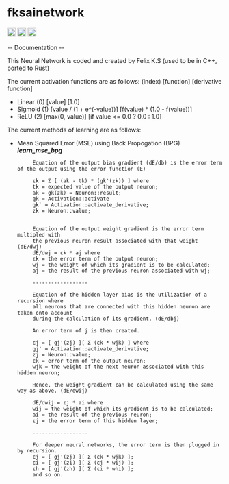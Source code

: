 # fksainetwork

[<img alt="github" src="https://img.shields.io/badge/github-Felix1G/fksainetwork-8da0cb?style=for-the-badge&labelColor=555555&logo=github" height="20">](https://img.shields.io/badge/GITHUB-Felix1G%2Ffksainetwork-blue)
[<img alt="crates.io" src="https://img.shields.io/crates/v/fksainetwork.svg?style=for-the-badge&color=fc8d62&logo=rust" height="20">](https://crates.io/crates/fksainetwork)
[<img alt="docs.rs" src="https://img.shields.io/badge/docs.rs-fksainetwork-66c2a5?style=for-the-badge&labelColor=555555&logo=docs.rs" height="20">](https://docs.rs/fksainetwork)

-- Documentation --

 This Neural Network is coded and created by Felix K.S
 (used to be in C++, ported to Rust)

 The current activation functions are as follows: (index) [function] [derivative function]
 - Linear (0) [value] [1.0]
 - Sigmoid (1) [value / (1 + e^(-value))] [f(value) * (1.0 - f(value))]
 - ReLU (2) [max(0, value)] [if value <= 0.0 ? 0.0 : 1.0]

 The current methods of learning are as follows:
 - Mean Squared Error (MSE) using Back Propogation (BPG)   ***learn_mse_bpg***

		    Equation of the output bias gradient (dE/db) is the error term of the output using the error function (E)

		    εk = Σ [ (ak - tk) * (gk'(zk)) ] where
		    tk = expected value of the output neuron;
		    ak = gk(zk) = Neuron::result;
		    gk = Activation::activate
		    gk` = Activation::activate_derivative;
		    zk = Neuron::value;


		    Equation of the output weight gradient is the error term multipled with
		    the previous neuron result associated with that weight (dE/dwj)
		    dE/dwj = εk * aj where
		    εk = the error term of the output neuron;
		    wj = the weight of which its gradient is to be calculated;
		    aj = the result of the previous neuron associated with wj;

		    ------------------

		    Equation of the hidden layer bias is the utilization of a recursion where
		    all neurons that are connected with this hidden neuron are taken onto account
		    during the calculation of its gradient. (dE/dbj)

		    An error term of j is then created.

		    εj = [ gj'(zj) ][ Σ (εk * wjk) ] where
		    gj' = Activation::activate_derivative;
		    zj = Neuron::value;
		    εk = error term of the output neuron;
		    wjk = the weight of the next neuron associated with this hidden neuron;

		    Hence, the weight gradient can be calculated using the same way as above. (dE/dwij)

		    dE/dwij = εj * ai where
		    wij = the weight of which its gradient is to be calculated;
		    ai = the result of the previous neuron;
		    εj = the error term of this hidden layer;

		    ------------------

		    For deeper neural networks, the error term is then plugged in by recursion.
		    εj = [ gj'(zj) ][ Σ (εk * wjk) ];
		    εi = [ gj'(zi) ][ Σ (εj * wij) ];
		    εh = [ gj'(zh) ][ Σ (εi * whi) ];
		    and so on.
